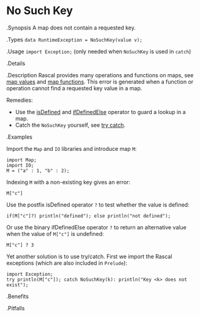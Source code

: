 # No Such Key

.Synopsis
A map does not contain a requested key.

.Types
`data RuntimeException = NoSuchKey(value v);`
       
.Usage
`import Exception;` (only needed when `NoSuchKey` is used in `catch`)

.Details

.Description
Rascal provides many operations and functions on maps, 
see [map values]((Rascal:Values-Map)) and [map functions]((Library:Map)).
This error is generated when a function or operation cannot find a requested key value in a map.

Remedies: 

*  Use the 
   [isDefined]((Rascal:Boolean-isDefined)) and 
   [ifDefinedElse]((Rascal:Boolean-ifDefinedElse)) operator to guard a lookup in a map.
*  Catch the `NoSuchKey` yourself, see [try catch]((Rascal:Statements-TryCatch)).

.Examples

Import the `Map` and `IO` libraries and introduce map `M`:
```rascal-shell,error
import Map;
import IO;
M = ("a" : 1, "b" : 2);
```
Indexing `M` with a non-existing key gives an error:
```rascal-shell,continue,error
M["c"]
```
Use the postfix isDefined operator `?` to test whether the value is defined:
```rascal-shell,continue,error
if(M["c"]?) println("defined"); else println("not defined");
```
Or use the binary ifDefinedElse operator `?` to return an alternative value
when the value of `M["c"]` is undefined:
```rascal-shell,continue,error
M["c"] ? 3
```
Yet another solution is to use try/catch.
First we import the Rascal exceptions (which are also included in `Prelude`):
```rascal-shell,continue,error
import Exception;
try println(M["c"]); catch NoSuchKey(k): println("Key <k> does not exist");
```

.Benefits

.Pitfalls

